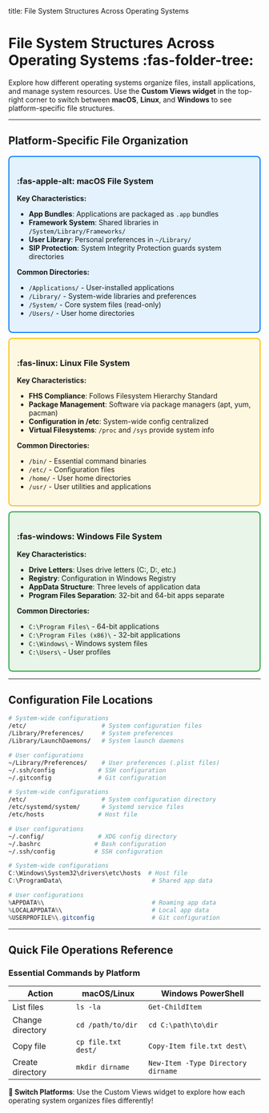 <frontmatter>
  title: File System Structures Across Operating Systems
</frontmatter>

# File System Structures Across Operating Systems :fas-folder-tree:

Explore how different operating systems organize files, install applications, and manage system resources. Use the **Custom Views widget** in the top-right corner to switch between **macOS**, **Linux**, and **Windows** to see platform-specific file structures.

---

## Platform-Specific File Organization

<div data-cv-toggle="mac" style="border: 2px solid #007aff; padding: 15px; margin: 10px 0; border-radius: 8px; background: #e3f2fd;">

### :fas-apple-alt: **macOS File System**

**Key Characteristics:**
- **App Bundles**: Applications are packaged as `.app` bundles
- **Framework System**: Shared libraries in `/System/Library/Frameworks/`
- **User Library**: Personal preferences in `~/Library/`
- **SIP Protection**: System Integrity Protection guards system directories

**Common Directories:**
- `/Applications/` - User-installed applications
- `/Library/` - System-wide libraries and preferences
- `/System/` - Core system files (read-only)
- `/Users/` - User home directories

</div>

<div data-cv-toggle="linux" style="border: 2px solid #ffc107; padding: 15px; margin: 10px 0; border-radius: 8px; background: #fff8e1;">

### :fas-linux: **Linux File System**

**Key Characteristics:**
- **FHS Compliance**: Follows Filesystem Hierarchy Standard
- **Package Management**: Software via package managers (apt, yum, pacman)
- **Configuration in /etc**: System-wide config centralized
- **Virtual Filesystems**: `/proc` and `/sys` provide system info

**Common Directories:**
- `/bin/` - Essential command binaries
- `/etc/` - Configuration files
- `/home/` - User home directories
- `/usr/` - User utilities and applications

</div>

<div data-cv-toggle="windows" style="border: 2px solid #28a745; padding: 15px; margin: 10px 0; border-radius: 8px; background: #e8f5e8;">

### :fas-windows: **Windows File System**

**Key Characteristics:**
- **Drive Letters**: Uses drive letters (C:, D:, etc.)
- **Registry**: Configuration in Windows Registry
- **AppData Structure**: Three levels of application data
- **Program Files Separation**: 32-bit and 64-bit apps separate

**Common Directories:**
- `C:\Program Files\` - 64-bit applications
- `C:\Program Files (x86)\` - 32-bit applications
- `C:\Windows\` - Windows system files
- `C:\Users\` - User profiles

</div>

---

## Configuration File Locations

<tabs>

  <tab header="**macOS Config** :fas-apple-alt:">

<div data-cv-toggle="mac">

```bash
# System-wide configurations
/etc/                     # System configuration files
/Library/Preferences/     # System preferences
/Library/LaunchDaemons/   # System launch daemons

# User configurations  
~/Library/Preferences/    # User preferences (.plist files)
~/.ssh/config            # SSH configuration
~/.gitconfig             # Git configuration
```

</div>

  </tab>
  
  <tab header="**Linux Config** :fas-linux:">

<div data-cv-toggle="linux">

```bash
# System-wide configurations
/etc/                     # System configuration directory
/etc/systemd/system/      # Systemd service files
/etc/hosts               # Host file

# User configurations
~/.config/               # XDG config directory
~/.bashrc               # Bash configuration
~/.ssh/config           # SSH configuration
```

</div>

  </tab>
  
  <tab header="**Windows Config** :fas-windows:">

<div data-cv-toggle="windows">

```powershell
# System-wide configurations
C:\Windows\System32\drivers\etc\hosts  # Host file
C:\ProgramData\                         # Shared app data

# User configurations
%APPDATA%\                              # Roaming app data
%LOCALAPPDATA%\                         # Local app data
%USERPROFILE%\.gitconfig                # Git configuration
```

</div>

  </tab>
</tabs>

---

## Quick File Operations Reference

<box type="success">

### **Essential Commands by Platform**

| Action | macOS/Linux | Windows PowerShell |
|--------|-------------|-------------------|
| List files | `ls -la` | `Get-ChildItem` |
| Change directory | `cd /path/to/dir` | `cd C:\path\to\dir` |
| Copy file | `cp file.txt dest/` | `Copy-Item file.txt dest\` |
| Create directory | `mkdir dirname` | `New-Item -Type Directory dirname` |

</box>

**🔄 Switch Platforms**: Use the Custom Views widget to explore how each operating system organizes files differently!
